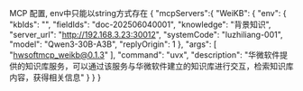 MCP 配置, env中只能以string方式存在
{
    "mcpServers":{
        "WeiKB": {
            "env": {
                "kbIds": "",
                "fieldIds": "doc-202506040001",
                "knowledge": "背景知识",
                "server_url": "http://192.168.3.23:30012",
                "systemCode": "luzhiliang-001",
                "model": "Qwen3-30B-A3B",
                "replyOrigin": 1
            },
            "args": [
                "hwsoftmcp_weikb@0.1.3"
            ],
            "command": "uvx",
            "description": "华微软件提供的知识库服务，可以通过该服务与华微软件建立的知识库进行交互，检索知识库内容，获得相关信息"
        }
    }
}